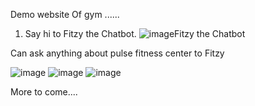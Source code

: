 Demo website Of gym ......

1. Say hi to Fitzy the Chatbot.
![image](https://github.com/user-attachments/assets/74d7b348-f819-41b1-967d-c3e53a2aa454)Fitzy the Chatbot

Can ask anything about pulse fitness center to Fitzy

![image](https://github.com/user-attachments/assets/de31676a-1cf2-4d28-a8e1-5ac4277c5180)
![image](https://github.com/user-attachments/assets/b5a990ec-3b51-4bd0-ac7e-1ac36e869365)
![image](https://github.com/user-attachments/assets/e91ef106-659f-469c-9642-120ac3046b2e)

More to come....




